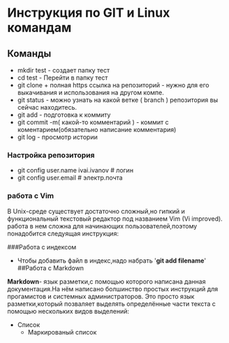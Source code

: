 # Инструкция по GIT и Linux командам

## Команды 
* mkdir test - создает папку тест
* cd test - Перейти в папку тест
* git clone + полная https ссылка на репозиторий - нужно для его выкачивания и использования на другом компе.
* git status - можно узнать на какой ветке ( branch ) репозитория вы сейчас находитесь.
* git add - подготовка к коммиту
* git commit -m( какой-то комментарий ) - коммит с коментарием(обязательно написание комментария)
* git log - просмотр истории
### Настройка репозитория
* git config user.name ivai.ivanov # логин
* git config user.email # электр.почта
### работа с Vim
В Unix-среде существует достаточно сложный,но гипкий и функциональный текстовый редактор под названием Vim (Vi improved). работа в нем сложна для начинающих пользователей,поэтому понадобится следуящая инструкция:

###Работа с индексом
* Чтобы добавить файл в индекс,надо набрать '**git add filename**'
##Работа с Markdown


**Markdown**- язык разметки,с помощью которого написана данная документация.На нём написано болшинство простых инструкций для прогамистов и системных администраторов. Это просто язык разметки,который позваляет выделять определённые части текста с помощью нескольких видов выделений:

* Список
    * Маркированый список
